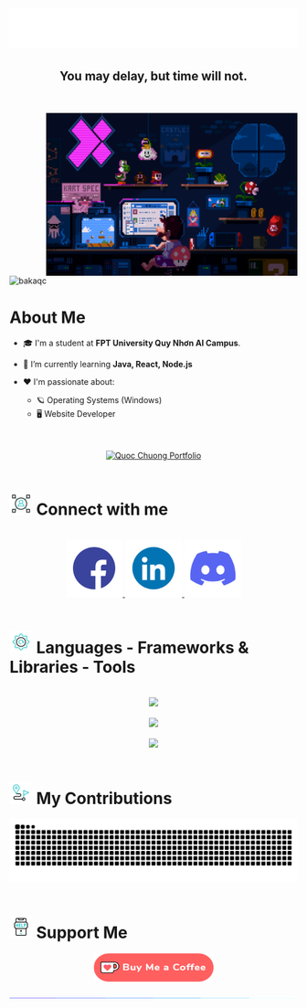 <h1 align="center">
    <img src="img/intro.svg"/>
</h1>
<h2 align="center">You may delay, but time will not.</h2>
<br/>

<br/>
<img align="right" alt="Coding" width="440" height="285" src="img/mario_banner.gif">
<p align="left"> <img src="https://komarev.com/ghpvc/?username=bakaqc&label=Profile%20views&color=0e75b6&style=flat" alt="bakaqc" /> </p>
<h1> About Me </h1>

- 🎓 I'm a student at **FPT University Quy Nhơn AI Campus**.

- 🔭 I’m currently learning **Java, React, Node.js**

- ❤️ I'm passionate about:
  - 🪐 Operating Systems (Windows)
  - 🖥️ Website Developer
<br/>
<br/>
<div align="center">
    <a href="https://bakaqc.github.io" target="_blank" rel="noreferrer">
        <img align="center" src="https://img.shields.io/badge/Portfolio-FF5722?style=for-the-badge&logo=todoist&logoColor=white" height="50" width="210" target="_blank" alt="Quoc Chuong Portfolio" />
    </a>
</div>

<br/>
<h1> <img src="img/connect.gif" width="40" height="40"/> Connect with me </h1>

<br/>
<div align="center">
  <a href="https://www.facebook.com/dqchuongbk" target="_blank">
    <img src="img/facebook.gif" width="100">
  </a>
  <a href="https://www.linkedin.com/in/bakaqc" target="_blank">
    <img src="img/linkedin.gif" width="100">
  </a>
  <a href="https://discord.gg/uGEvmrqD" target="_blank">
    <img src="img/discord.gif" width="100">
  </a>
</div>

<br/>
<h1> <img src="img/tool_animated.gif" width="40" height="40"/> Languages - Frameworks & Libraries - Tools </h1>

<br/>
<div align="center">
    <img src="https://skillicons.dev/icons?i=java,javascript,ts,c,html,css" /><br/><br/>
    <img src="https://skillicons.dev/icons?i=react,redux,hibernate,bootstrap,tailwind,nodejs,express,mongo,mysql" /><br/><br/>
    <img src="https://skillicons.dev/icons?i=maven,vite,yarn,docker,vscode,github,git,figma" /><br>
</div>

<br/>
<h1> <img src="img/clock.gif" width="40px" height="40px"> My Contributions </h1>

<div align=center>
    <img alt="snake eating my contributions" src="https://raw.githubusercontent.com/bakaqc/bakaqc/output/github-contribution-grid-snake.svg" />
</div>

<br/>

<h1> <img src="img/support.gif" width="40px" height="40px"> Support Me </h1>

<div align=center>
  <a href="https://ko-fi.com/bakaqc" target="_blank" rel="noreferrer">
    <img align="center" src="img/donate.png" height="50" width="210" alt="Donate to Quoc Chuong on Ko-fi" />
  </a>
</div>

<br/>
<img src="img/hr.gif">

